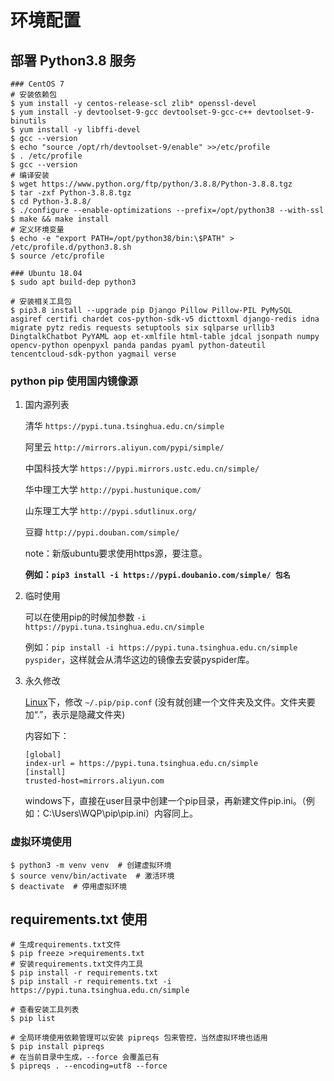 # 环境配置

## 部署 Python3.8 服务

```shell
### CentOS 7
# 安装依赖包
$ yum install -y centos-release-scl zlib* openssl-devel
$ yum install -y devtoolset-9-gcc devtoolset-9-gcc-c++ devtoolset-9-binutils
$ yum install -y libffi-devel
$ gcc --version
$ echo "source /opt/rh/devtoolset-9/enable" >>/etc/profile
$ . /etc/profile
$ gcc --version
# 编译安装
$ wget https://www.python.org/ftp/python/3.8.8/Python-3.8.8.tgz
$ tar -zxf Python-3.8.8.tgz
$ cd Python-3.8.8/
$ ./configure --enable-optimizations --prefix=/opt/python38 --with-ssl
$ make && make install
# 定义环境变量
$ echo -e "export PATH=/opt/python38/bin:\$PATH" > /etc/profile.d/python3.8.sh
$ source /etc/profile

### Ubuntu 18.04
$ sudo apt build-dep python3

# 安装相关工具包
$ pip3.8 install --upgrade pip Django Pillow Pillow-PIL PyMySQL asgiref certifi chardet cos-python-sdk-v5 dicttoxml django-redis idna migrate pytz redis requests setuptools six sqlparse urllib3 DingtalkChatbot PyYAML aop et-xmlfile html-table jdcal jsonpath numpy opencv-python openpyxl panda pandas pyaml python-dateutil tencentcloud-sdk-python yagmail verse
```

### python pip 使用国内镜像源

1. 国内源列表

   清华 `https://pypi.tuna.tsinghua.edu.cn/simple`

   阿里云 `http://mirrors.aliyun.com/pypi/simple/`

   中国科技大学 `https://pypi.mirrors.ustc.edu.cn/simple/`

   华中理工大学 `http://pypi.hustunique.com/`

   山东理工大学 `http://pypi.sdutlinux.org/ `

   豆瓣 `http://pypi.douban.com/simple/`

   note：新版ubuntu要求使用https源，要注意。

   **例如：`pip3 install -i https://pypi.doubanio.com/simple/ 包名`**

2. 临时使用

   可以在使用pip的时候加参数 `-i https://pypi.tuna.tsinghua.edu.cn/simple`

   例如：`pip install -i https://pypi.tuna.tsinghua.edu.cn/simple pyspider`，这样就会从清华这边的镜像去安装pyspider库。

3. 永久修改

   [Linux](http://lib.csdn.net/base/linux)下，修改 `~/.pip/pip.conf` (没有就创建一个文件夹及文件。文件夹要加“.”，表示是隐藏文件夹)

   内容如下：

   ```shell
   [global]
   index-url = https://pypi.tuna.tsinghua.edu.cn/simple
   [install]
   trusted-host=mirrors.aliyun.com
   ```

   windows下，直接在user目录中创建一个pip目录，再新建文件pip.ini。（例如：C:\Users\WQP\pip\pip.ini）内容同上。

### 虚拟环境使用

```shell
$ python3 -m venv venv  # 创建虚拟环境
$ source venv/bin/activate  # 激活环境
$ deactivate  # 停用虚拟环境
```



## requirements.txt 使用

```shell
# 生成requirements.txt文件
$ pip freeze >requirements.txt
# 安装requirements.txt文件内工具
$ pip install -r requirements.txt
$ pip install -r requirements.txt -i https://pypi.tuna.tsinghua.edu.cn/simple

# 查看安装工具列表
$ pip list

# 全局环境使用依赖管理可以安装 pipreqs 包来管控，当然虚拟环境也适用
$ pip install pipreqs
# 在当前目录中生成，--force 会覆盖已有
$ pipreqs . --encoding=utf8 --force
```

